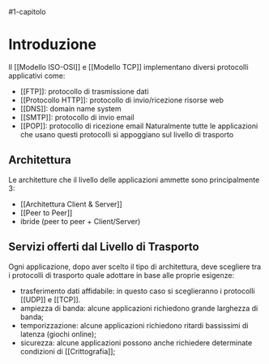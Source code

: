 #1-capitolo
# Introduzione
Il [[Modello ISO-OSI]] e [[Modello TCP]] implementano diversi protocolli applicativi come:
- [[FTP]]: protocollo di trasmissione dati
- [[Protocollo HTTP]]: protocollo di invio/ricezione risorse web
- [[DNS]]: domain name system
- [[SMTP]]: protocollo di invio email
- [[POP]]: protocollo di ricezione email
Naturalmente tutte le applicazioni che usano questi protocolli si appoggiano sul livello di trasporto
## Architettura
Le architetture che il livello delle applicazioni ammette sono principalmente 3:
- [[Architettura Client & Server]]
- [[Peer to Peer]]
- ibride (peer to peer + Client/Server)
## Servizi offerti dal Livello di Trasporto
Ogni applicazione, dopo aver scelto il tipo di architettura, deve scegliere tra i protocolli di trasporto quale adottare in base alle proprie esigenze:
- trasferimento dati affidabile: in questo caso si sceglieranno i protocolli [[UDP]] e [[TCP]].
- ampiezza di banda: alcune applicazioni richiedono grande larghezza di banda;
- temporizzazione: alcune applicazioni richiedono ritardi bassissimi di latenza (giochi online); 
- sicurezza: alcune applicazioni possono anche richiedere determinate condizioni di [[Crittografia]];
